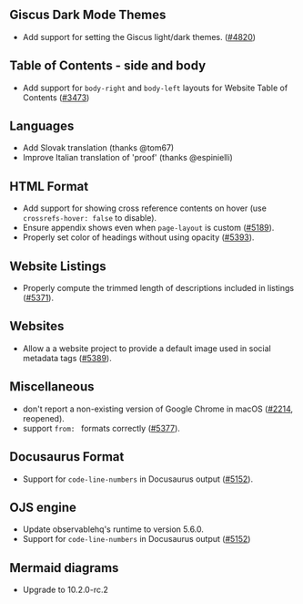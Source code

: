 ## Giscus Dark Mode Themes

- Add support for setting the Giscus light/dark themes. ([#4820](https://github.com/quarto-dev/quarto-cli/issues/4820))

## Table of Contents - side and body
- Add support for `body-right` and `body-left` layouts for Website Table of Contents ([#3473](https://github.com/quarto-dev/quarto-cli/issues/3473))

## Languages

- Add Slovak translation (thanks @tom67)
- Improve Italian translation of 'proof' (thanks @espinielli)

## HTML Format

- Add support for showing cross reference contents on hover (use `crossrefs-hover: false` to disable).
- Ensure appendix shows even when `page-layout` is custom ([#5189](https://github.com/quarto-dev/quarto-cli/issues/5189)).
- Properly set color of headings without using opacity ([#5393](https://github.com/quarto-dev/quarto-cli/issues/5393)).

## Website Listings

- Properly compute the trimmed length of descriptions included in listings ([#5371](https://github.com/quarto-dev/quarto-cli/issues/5371)).

## Websites

- Allow a a website project to provide a default image used in social metadata tags ([#5389](https://github.com/quarto-dev/quarto-cli/issues/5389)).

## Miscellaneous

- don't report a non-existing version of Google Chrome in macOS ([#2214](https://github.com/quarto-dev/quarto-cli/issues/2214), reopened).
- support `from: ` formats correctly ([#5377](https://github.com/quarto-dev/quarto-cli/issues/5377)).

## Docusaurus Format

- Support for `code-line-numbers` in Docusaurus output ([#5152](https://github.com/quarto-dev/quarto-cli/issues/5152)).

## OJS engine

- Update observablehq's runtime to version 5.6.0.
- Support for `code-line-numbers` in Docusaurus output ([#5152](https://github.com/quarto-dev/quarto-cli/issues/5152))

## Mermaid diagrams

- Upgrade to 10.2.0-rc.2

